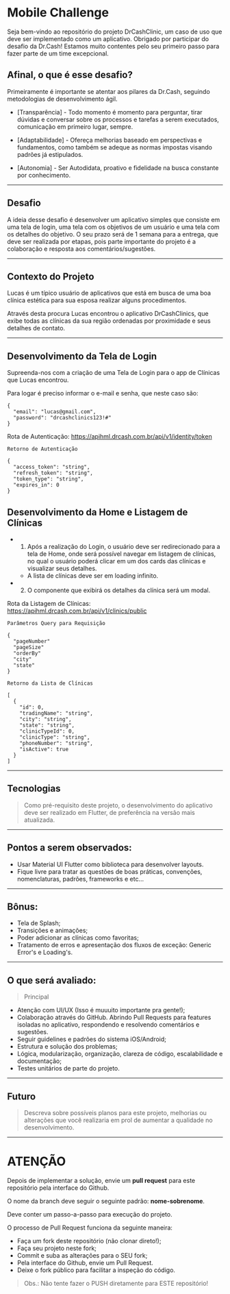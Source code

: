 # Mobile Challenge

Seja bem-vindo ao repositório do projeto DrCashClinic, um caso de uso que deve ser implementado como um aplicativo.
Obrigado por participar do desafio da Dr.Cash! Estamos muito contentes pelo seu primeiro passo para fazer parte de um time excepcional.

## Afinal, o que é esse desafio?

Primeiramente é importante se atentar aos pilares da Dr.Cash, seguindo metodologias de desenvolvimento ágil.

- [Transparência] - Todo momento é momento para perguntar, tirar dúvidas e conversar sobre os processos e tarefas a serem executados, comunicação em primeiro lugar, sempre.

- [Adaptabilidade] - Ofereça melhorias baseado em perspectivas e fundamentos, como também se adeque as normas impostas visando padrões já estipulados.

- [Autonomia] - Ser Autodidata, proativo e fidelidade na busca constante por conhecimento.

---

## Desafio

A ideia desse desafio é desenvolver um aplicativo simples que consiste em uma tela de login, uma tela com os objetivos de um usuário e uma tela com os detalhes do objetivo.
O seu prazo será de 1 semana para a entrega, que deve ser realizada por etapas, pois parte importante do projeto é a colaboração e resposta aos comentários/sugestões.

---

## Contexto do Projeto

Lucas é um típico usuário de aplicativos que está em busca de uma boa clínica estética para sua esposa realizar alguns procedimentos.

Através desta procura Lucas encontrou o aplicativo DrCashClinics, que exibe todas as clínicas da sua região ordenadas por proximidade e seus detalhes de contato.

---

## Desenvolvimento da Tela de Login

Supreenda-nos com a criação de uma Tela de Login para o app de Clínicas que Lucas encontrou.

Para logar é preciso informar o e-mail e senha, que neste caso são:

```
{
  "email": "lucas@gmail.com",
  "password": "drcashclinics123!#"
}
```

Rota de Autenticação: https://apihml.drcash.com.br/api/v1/identity/token


```
Retorno de Autenticação

{
  "access_token": "string",
  "refresh_token": "string",
  "token_type": "string",
  "expires_in": 0
}
```

## Desenvolvimento da Home e Listagem de Clínicas

- 1. Após a realização do Login, o usuário deve ser redirecionado para a tela de Home, onde será possível navegar em listagem de clínicas, no qual o usuário poderá clicar em um dos cards das clínicas e visualizar seus detalhes.
  * A lista de clínicas deve ser em loading infinito.
- 2. O componente que exibirá os detalhes da clínica será um modal.

Rota da Listagem de Clínicas: https://apihml.drcash.com.br/api/v1/clinics/public


```
Parâmetros Query para Requisição

{
  "pageNumber"
  "pageSize"
  "orderBy"
  "city"
  "state"
}
```


```
Retorno da Lista de Clínicas

[
  {
    "id": 0,
    "tradingName": "string",
    "city": "string",
    "state": "string",
    "clinicTypeId": 0,
    "clinicType": "string",
    "phoneNumber": "string",
    "isActive": true
  }
]
```

---

## Tecnologias

> Como pré-requisito deste projeto, o desenvolvimento do aplicativo deve ser realizado em Flutter, de preferência na versão mais atualizada.

---

## Pontos a serem observados:

- Usar Material UI Flutter como biblioteca para desenvolver layouts.
- Fique livre para tratar as questões de boas práticas, convenções, nomenclaturas, padrões, frameworks e etc...

---

## Bônus:
- Tela de Splash;
- Transições e animações;
- Poder adicionar as clínicas como favoritas;
- Tratamento de erros e apresentação dos fluxos de exceção: Generic Error's e Loading's.

---

## O que será avaliado:
> Principal
- Atenção com UI/UX (Isso é muuuito importante pra gente!);
- Colaboração através do GitHub. Abrindo Pull Requests para features isoladas no aplicativo, respondendo e resolvendo comentários e sugestões.
- Seguir guidelines e padrões do sistema iOS/Android;
- Estrutura e solução dos problemas;
- Lógica, modularização, organização, clareza de código, escalabilidade e documentação;
- Testes unitários de parte do projeto.

---

## Futuro

> Descreva sobre possíveis planos para este projeto, melhorias ou alterações que você realizaria em prol de aumentar a qualidade no desenvolvimento.

---

# **ATENÇÃO**

Depois de implementar a solução, envie um **pull request** para este repositório pela interface do Github.

O nome da branch deve seguir o seguinte padrão: **nome-sobrenome**.

Deve conter um passo-a-passo para execução do projeto.

O processo de Pull Request funciona da seguinte maneira:

- Faça um fork deste repositório (não clonar direto!);
- Faça seu projeto neste fork;
- Commit e suba as alterações para o SEU fork;
- Pela interface do Github, envie um Pull Request.
- Deixe o fork público para facilitar a inspeção do código.
> Obs.: Não tente fazer o PUSH diretamente para ESTE repositório!

